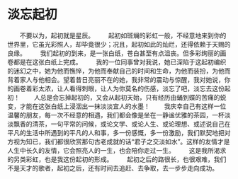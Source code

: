 # 淡忘起初
　　不要以为，起初就是星辰。 
　　起初如斑斓的彩虹一般，不经意地来到你的世界里，它虽光彩照人，却毕竟很少；况且，起初如此的灿烂，还得依赖于天赐的良缘。 
　　我们起初的到来，是一张白纸，苍白甚至有点沮丧。但多彩绚丽的画卷都是在这张白纸上完成。 
　　我的一位同事曾对我说，她已深陷于这起初编织的迷幻之中，她为他而憔悴，为他而奉献自己的时间和生命，为他而装扮，为他而背着家人与他相会。望着昔日亮丽不在的她，我非常的震动与惊醒，我对她说，你的画卷着彩太浓，让人看得刺眼，让人为你莫名的伤感，淡忘了吧，淡忘去这份起初！ 
　　人总是会忘掉起初的，又会从起初天始，只有经历由蛹到蝶的苦痛的蜕变，才能在这张白纸上浸洇出一抹淡淡宜人的水墨！ 
　　我庆幸自己有这样一位温馨的朋友，每一次不经意的相遇，我们都会像是坐在一静谧优雅的茶园，一杯淡淡飘香的清茶，一句平常的问候，或论文学、或论人生、或论理想、或述说自己在平凡的生活中所遇到的平凡的人和事，多一份感慨，多一份激励，我们默契地把对方视为知已，我们都很欣赏那句古老成就的话“君子之交淡如水”。这样的友情才是人生中长久的友情，它会照亮人的一生，也会陪你走过一生。 
　　这是我所渴求的另类彩虹，也是我这份起初的形成。 
　　起初之后的路很长，也很艰难，我们不是天才的歌者，起初之后，还有时间去追赶、去争取，去一步步走向成功。
 